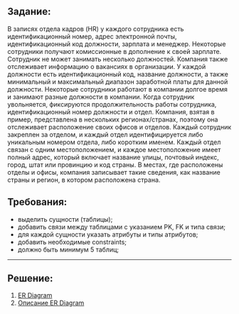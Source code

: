 ## Задание: 
В записях отдела кадров (HR) у каждого сотрудника есть идентификационный номер, адрес электронной почты, идентификационный код должности, зарплата и менеджер. Некоторые сотрудники получают комиссионные в дополнение к своей зарплате. Сотрудник не может занимать несколько должностей. Компания также отслеживает информацию о вакансиях в организации. У каждой должности есть идентификационный код, название должности, а также минимальный и максимальный диапазон заработной платы для данной должности. Некоторые сотрудники работают в компании долгое время и занимают разные должности в компании. Когда сотрудник увольняется, фиксируются продолжительность работы сотрудника, идентификационный номер должности и отдел. Компания, взятая в пример, представлена в нескольких регионах/странах, поэтому она отслеживает расположение своих офисов и отделов. Каждый сотрудник закреплен за отделом, и каждый отдел идентифицируется либо уникальным номером отдела, либо коротким именем. Каждый отдел связан с одним местоположением, и каждое местоположение имеет полный адрес, который включает название улицы, почтовый индекс, город, штат или провинцию и код страны. В местах, где расположены отделы и офисы, компания записывает такие сведения, как название страны и регион, в котором расположена страна.
## Требования:
- выделить сущности (таблицы);
- добавить связи между таблицами с указанием PK, FK и типа связи;
- для каждой сущности указать атрибуты и типы атрибутов;
- добавить необходимые constraints;
- должно быть минимум 5 таблиц;
***

## Решение:
1. [ER Diagram](https://drive.google.com/file/d/10wmUx3K4PSjFMZNxWOX2hG0Zt_cjdzYT/view?usp=sharing)
2. [Описание ER Diagram](https://docs.google.com/document/d/1PR_6MBi6k4Oa9w0fL3DdgSAIPwzh8MbWJuqix1at68k/edit?usp=sharing)
